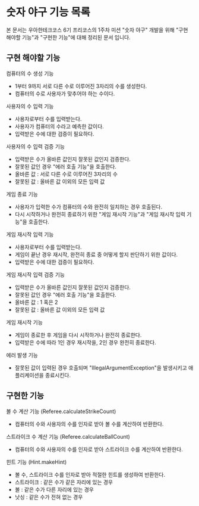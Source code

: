 # 숫자 야구 기능 목록
본 문서는 우아한테크코스 6기 프리코스의 1주차 미션 "숫자 야구" 개발을 위해 "구현 해야할 기능"과 "구현한 기능"에 대해 정리된 문서 입니다.


## 구현 해야할 기능

컴퓨터의 수 생성 기능
- 1부터 9까지 서로 다른 수로 이루어진 3자리의 수를 생성한다.
- 컴퓨터의 수로 사용자가 맞추어야 하는 수이다.


사용자의 수 입력 기능
- 사용자로부터 수를 입력받는다.
- 사용자가 컴퓨터의 수라고 예측한 값이다.
- 입력받은 수에 대한 검증이 필요하다.


사용자의 수 입력 검증 기능
- 입력받은 수가 올바른 값인지 잘못된 값인지 검증한다.
- 잘못된 값인 경우 "에러 호출 기능"을 호출한다.
- 올바른 값 : 서로 다른 수로 이루어진 3자리의 수
- 잘못된 값 : 올바른 값 이외의 모든 입력 값


게임 종료 기능
- 사용자가 입력한 수가 컴퓨터의 수와 완전히 일치하는 경우 호출된다.
- 다시 시작하거나 완전히 종료하기 위한 "게임 재시작 기능"과 "게임 재시작 입력 기능"을 호출한다.


게임 재시작 입력 기능
- 사용자로부터 수를 입력받는다.
- 게임이 끝난 경우 재시작, 완전히 종료 중 어떻게 할지 판단하기 위한 값이다.
- 입력받은 수에 대한 검증이 필요하다.


게임 재시작 입력 검증 기능
- 입력받은 수가 올바른 값인지 잘못된 값인지 검증한다.
- 잘못된 값인 경우 "에러 호출 기능"을 호출한다.
- 올바른 값 : 1 혹은 2
- 잘못된 값 : 올바른 값 이외의 모든 입력 값


게임 재시작 기능
- 게임이 종료한 후 게임을 다시 시작하거나 완전히 종료한다.
- 입력받은 수에 따라 1인 경우 재시작을, 2인 경우 완전히 종료한다.


에러 발생 기능
- 잘못된 값이 입력된 경우 호출되며 "IllegalArgumentException"을 발생시키고 애플리케이션을 종료시킨다.


## 구현한 기능

볼 수 계산 기능 (Referee.calculateStrikeCount)
- 컴퓨터의 수와 사용자의 수를 인자로 받아 볼 수를 계산하여 반환한다.


스트라이크 수 계산 기능 (Referee.calculateBallCount)
- 컴퓨터의 수와 사용자의 수를 인자로 받아 스트라이크 수를 계산하여 반환한다.


힌트 기능 (Hint.makeHint)
- 볼 수, 스트라이크 수를 인자로 받아 적절한 힌트를 생성하여 반환한다.
- 스트라이크 : 같은 수가 같은 자리에 있는 경우
- 볼 : 같은 수가 다른 자리에 있는 경우
- 낫싱 : 같은 수가 전혀 없는 경우